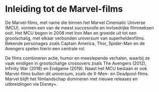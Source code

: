 # Inleiding tot de Marvel-films

De Marvel-films, met name die binnen het Marvel Cinematic Universe (MCU), vormen een van de meest succesvolle en invloedrijke filmreeksen ooit. Het MCU begon in 2008 met Iron Man en groeide uit tot een grootschalig, met elkaar verbonden universum van superheldenfilms. Bekende personages zoals Captain America, Thor, Spider-Man en de Avengers spelen hierin een centrale rol.

De films combineren actie, humor en meeslepende verhalen, waarbij ze vaak eindigen in grootschalige crossovers zoals The Avengers (2012), Infinity War (2018) en Endgame (2019). Naast het MCU bestaan er ook Marvel-films buiten dit universum, zoals de X-Men- en Deadpool-films. Marvel blijft het filmlandschap domineren met nieuwe releases en uitbreidingen via Disney+.
